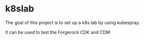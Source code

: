 # k8slab
The goal of this project is to set up a k8s lab by using kubespray.

It can be used to test the Forgerock CDK and CDM


